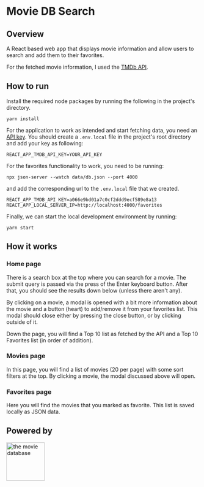 # Movie DB Search

## Overview

A React based web app that displays movie information and allow users to search and add them to their favorites.

For the fetched movie information, I used the [TMDb API](https://www.themoviedb.org/).

## How to run

Install the required node packages by running the following in the project's directory.

`yarn install`

For the application to work as intended and start fetching data, you need an [API key](https://www.themoviedb.org/documentation/api). You should create a `.env.local` file in the project's root directory and add your key as following:

```
REACT_APP_TMDB_API_KEY=YOUR_API_KEY
```

For the favorites functionality to work, you need to be running:

`npx json-server --watch data/db.json --port 4000`

and add the corresponding url to the `.env.local` file that we created.

```
REACT_APP_TMDB_API_KEY=a066e9bd01a7c0cf2ddd9ecf589e8a13
REACT_APP_LOCAL_SERVER_IP=http://localhost:4000/favorites
```

Finally, we can start the local development environment by running:

`yarn start`

## How it works

### Home page

There is a search box at the top where you can search for a movie. The submit query is passed via the press of the Enter keyboard button. After that, you should see the results down below (unless there aren't any).

By clicking on a movie, a modal is opened with a bit more information about the movie and a button (heart) to add/remove it from your favorites list. This modal should close either by pressing the close button, or by clicking outside of it.

Down the page, you will find a Top 10 list as fetched by the API and a Top 10 Favorites list (in order of addition).

### Movies page

In this page, you will find a list of movies (20 per page) with some sort filters at the top. By clicking a movie, the modal discussed above will open.

### Favorites page

Here you will find the movies that you marked as favorite. This list is saved locally as JSON data.

## Powered by

<img src="https://www.themoviedb.org/assets/2/v4/logos/v2/blue_square_2-d537fb228cf3ded904ef09b136fe3fec72548ebc1fea3fbbd1ad9e36364db38b.svg" alt="the movie database" width="100"/>
